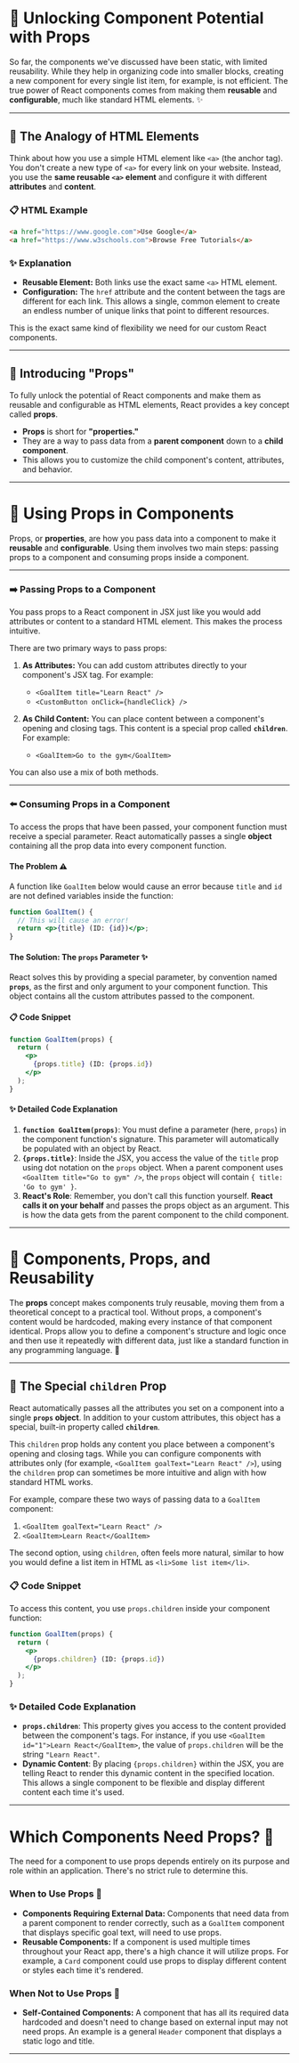 
# 🚀 **Unlocking Component Potential with Props**

So far, the components we've discussed have been static, with limited reusability. While they help in organizing code into smaller blocks, creating a new component for every single list item, for example, is not efficient. The true power of React components comes from making them **reusable** and **configurable**, much like standard HTML elements. ✨

-----

## 🎯 The Analogy of HTML Elements

Think about how you use a simple HTML element like `<a>` (the anchor tag). You don't create a new type of `<a>` for every link on your website. Instead, you use the **same reusable `<a>` element** and configure it with different **attributes** and **content**.

### 📋 HTML Example

```html
<a href="https://www.google.com">Use Google</a>
<a href="https://www.w3schools.com">Browse Free Tutorials</a>
```

### ✨ Explanation

  * **Reusable Element:** Both links use the exact same `<a>` HTML element.
  * **Configuration:** The `href` attribute and the content between the tags are different for each link. This allows a single, common element to create an endless number of unique links that point to different resources.

This is the exact same kind of flexibility we need for our custom React components.

-----

## 🔑 Introducing "Props"

To fully unlock the potential of React components and make them as reusable and configurable as HTML elements, React provides a key concept called **props**.

  * **Props** is short for **"properties."**
  * They are a way to pass data from a **parent component** down to a **child component**.
  * This allows you to customize the child component's content, attributes, and behavior.

---

# 📝 **Using Props in Components**

Props, or **properties**, are how you pass data into a component to make it **reusable** and **configurable**. Using them involves two main steps: passing props to a component and consuming props inside a component.

-----

### ➡️ Passing Props to a Component

You pass props to a React component in JSX just like you would add attributes or content to a standard HTML element. This makes the process intuitive.

There are two primary ways to pass props:

1.  **As Attributes:** You can add custom attributes directly to your component's JSX tag. For example:

      * `<GoalItem title="Learn React" />`
      * `<CustomButton onClick={handleClick} />`

2.  **As Child Content:** You can place content between a component's opening and closing tags. This content is a special prop called **`children`**. For example:

      * `<GoalItem>Go to the gym</GoalItem>`

You can also use a mix of both methods.

-----

### ⬅️ Consuming Props in a Component

To access the props that have been passed, your component function must receive a special parameter. React automatically passes a single **object** containing all the prop data into every component function.

#### The Problem ⚠️

A function like `GoalItem` below would cause an error because `title` and `id` are not defined variables inside the function:

```jsx
function GoalItem() {
  // This will cause an error!
  return <p>{title} (ID: {id})</p>;
}
```

#### The Solution: The `props` Parameter ✨

React solves this by providing a special parameter, by convention named **`props`**, as the first and only argument to your component function. This object contains all the custom attributes passed to the component.

#### 📋 Code Snippet

```jsx
function GoalItem(props) {
  return (
    <p>
      {props.title} (ID: {props.id})
    </p>
  );
}
```

#### ✨ Detailed Code Explanation

1.  **`function GoalItem(props)`**: You must define a parameter (here, `props`) in the component function's signature. This parameter will automatically be populated with an object by React.
2.  **`{props.title}`**: Inside the JSX, you access the value of the `title` prop using dot notation on the `props` object. When a parent component uses `<GoalItem title="Go to gym" />`, the `props` object will contain `{ title: 'Go to gym' }`.
3.  **React's Role**: Remember, you don't call this function yourself. **React calls it on your behalf** and passes the props object as an argument. This is how the data gets from the parent component to the child component.
  
---

# 🔁 **Components, Props, and Reusability**

The **props** concept makes components truly reusable, moving them from a theoretical concept to a practical tool. Without props, a component's content would be hardcoded, making every instance of that component identical. Props allow you to define a component's structure and logic once and then use it repeatedly with different data, just like a standard function in any programming language. 🚀

-----

## 👶 The Special `children` Prop

React automatically passes all the attributes you set on a component into a single **`props` object**. In addition to your custom attributes, this object has a special, built-in property called **`children`**.

This `children` prop holds any content you place between a component's opening and closing tags. While you can configure components with attributes only (for example, `<GoalItem goalText="Learn React" />`), using the `children` prop can sometimes be more intuitive and align with how standard HTML works.

For example, compare these two ways of passing data to a `GoalItem` component:

1.  `<GoalItem goalText="Learn React" />`
2.  `<GoalItem>Learn React</GoalItem>`

The second option, using `children`, often feels more natural, similar to how you would define a list item in HTML as `<li>Some list item</li>`.

### 📋 Code Snippet

To access this content, you use `props.children` inside your component function:

```jsx
function GoalItem(props) {
  return (
    <p>
      {props.children} (ID: {props.id})
    </p>
  );
}
```

### ✨ Detailed Code Explanation

  * **`props.children`**: This property gives you access to the content provided between the component's tags. For instance, if you use `<GoalItem id="1">Learn React</GoalItem>`, the value of `props.children` will be the string `"Learn React"`.
  * **Dynamic Content**: By placing `{props.children}` within the JSX, you are telling React to render this dynamic content in the specified location. This allows a single component to be flexible and display different content each time it's used.

---

# **Which Components Need Props**? 🚀

The need for a component to use props depends entirely on its purpose and role within an application. There's no strict rule to determine this.


### When to Use Props 🤔

* **Components Requiring External Data:** Components that need data from a parent component to render correctly, such as a `GoalItem` component that displays specific goal text, will need to use props.
* **Reusable Components:** If a component is used multiple times throughout your React app, there's a high chance it will utilize props. For example, a `Card` component could use props to display different content or styles each time it's rendered.


### When Not to Use Props 🚫

* **Self-Contained Components:** A component that has all its required data hardcoded and doesn't need to change based on external input may not need props. An example is a general `Header` component that displays a static logo and title.

---